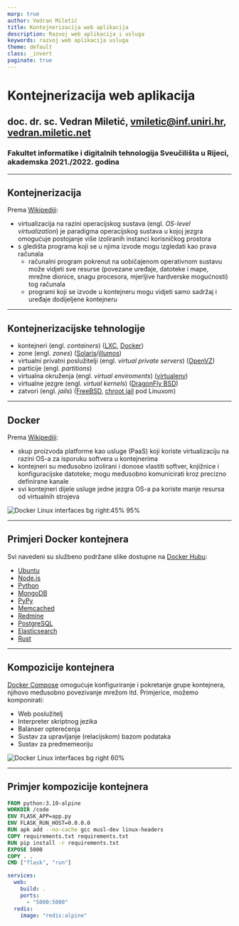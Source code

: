 ```yaml
---
marp: true
author: Vedran Miletić
title: Kontejnerizacija web aplikacija
description: Razvoj web aplikacija i usluga
keywords: razvoj web aplikacija usluga
theme: default
class: _invert
paginate: true
---
```


# Kontejnerizacija web aplikacija

## doc. dr. sc. Vedran Miletić, vmiletic@inf.uniri.hr, [vedran.miletic.net](https://vedran.miletic.net/)

### Fakultet informatike i digitalnih tehnologija Sveučilišta u Rijeci, akademska 2021./2022. godina

---

## Kontejnerizacija

Prema [Wikipediji](https://en.wikipedia.org/wiki/OS-level_virtualization):

* virtualizacija na razini operacijskog sustava (engl. *OS-level virtualization*) je paradigma operacijskog sustava u kojoj jezgra omogućuje postojanje više izoliranih instanci korisničkog prostora
* s gledišta programa koji se u njima izvode mogu izgledati kao prava računala
    - računalni program pokrenut na uobičajenom operativnom sustavu može vidjeti sve resurse (povezane uređaje, datoteke i mape, mrežne dionice, snagu procesora, mjerljive hardverske mogućnosti) tog računala
    - programi koji se izvode u kontejneru mogu vidjeti samo sadržaj i uređaje dodijeljene kontejneru

---

## Kontejnerizacijske tehnologije

* kontejneri (engl. *containers*) ([LXC](https://linuxcontainers.org/), [Docker](https://www.docker.com/))
* zone (engl. *zones*) ([Solaris](https://www.oracle.com/solaris/)/[illumos](https://illumos.org/))
* virtualni privatni poslužitelji (engl. *virtual private servers*) ([OpenVZ](https://openvz.org/))
* particije (engl. *partitions*)
* virtualna okruženja (engl. *virtual enviroments*) ([virtualenv](https://virtualenv.pypa.io/))
* virtualne jezgre (engl. *virtual kernels*) ([DragonFly BSD](https://www.dragonflybsd.org/))
* zatvori (engl. *jails*) ([FreeBSD](https://www.freebsd.org/), [chroot jail](https://en.wikipedia.org/wiki/Chroot) pod Linuxom)

---

## Docker

Prema [Wikipediji](https://en.wikipedia.org/wiki/Docker_(software)):

* skup proizvoda platforme kao usluge (PaaS) koji koriste virtualizaciju na razini OS-a za isporuku softvera u kontejnerima
* kontejneri su međusobno izolirani i donose vlastiti softver, knjižnice i konfiguracijske datoteke; mogu međusobno komunicirati kroz precizno definirane kanale
* svi kontejneri dijele usluge jedne jezgra OS-a pa koriste manje resursa od virtualnih strojeva

![Docker Linux interfaces bg right:45% 95%](https://upload.wikimedia.org/wikipedia/commons/0/09/Docker-linux-interfaces.svg)

---

## Primjeri Docker kontejnera

Svi navedeni su službeno podržane slike dostupne na [Docker Hubu](https://hub.docker.com/):

* [Ubuntu](https://hub.docker.com/_/ubuntu)
* [Node.js](https://hub.docker.com/_/node)
* [Python](https://hub.docker.com/_/python)
* [MongoDB](https://hub.docker.com/_/mongo)
* [PyPy](https://hub.docker.com/_/pypy)
* [Memcached](https://hub.docker.com/_/memcached)
* [Redmine](https://hub.docker.com/_/redmine)
* [PostgreSQL](https://hub.docker.com/_/postgres)
* [Elasticsearch](https://hub.docker.com/_/elasticsearch)
* [Rust](https://hub.docker.com/_/rust)

---

## Kompozicije kontejnera

[Docker Compose](https://docs.docker.com/compose/) omogućuje konfiguriranje i pokretanje grupe kontejnera,  njihovo međusobno povezivanje mrežom itd. Primjerice, možemo komponirati:

* Web poslužitelj
* Interpreter skriptnog jezika
* Balanser opterećenja
* Sustav za upravljanje (relacijskom) bazom podataka
* Sustav za predmemeoriju

![Docker Linux interfaces bg right 60%](https://www.unixmen.com/wp-content/uploads/2017/06/docker-compose-logo.png)

---

## Primjer kompozicije kontejnera

``` dockerfile
FROM python:3.10-alpine
WORKDIR /code
ENV FLASK_APP=app.py
ENV FLASK_RUN_HOST=0.0.0.0
RUN apk add --no-cache gcc musl-dev linux-headers
COPY requirements.txt requirements.txt
RUN pip install -r requirements.txt
EXPOSE 5000
COPY . .
CMD ["flask", "run"]
```

``` yaml
services:
  web:
    build: .
    ports:
      - "5000:5000"
  redis:
    image: "redis:alpine"
```
